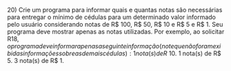 20)​ Crie um programa para informar quais e quantas notas são necessárias para entregar o mínimo de cédulas para um determinado valor informado pelo usuário considerando notas de R$ 100, R$ 50, R$ 10 e R$ 5 e R$ 1. Seu programa deve mostrar apenas as notas utilizadas. Por exemplo, ao solicitar R$18, o programa deve informar apenas a seguinte informação (note que não foram exibidas informações sobre as demais cédulas): 1 nota(s) de R$ 10. 1 nota(s) de R$ 5. 3 nota(s) de R$ 1.